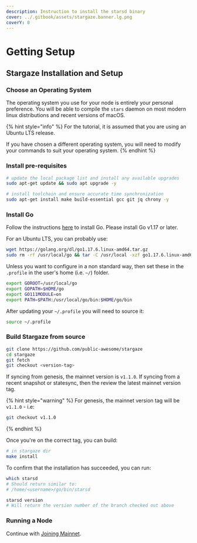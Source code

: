 ```yaml
---
description: Instruction to install the starsd binary
cover: ../.gitbook/assets/stargaze.banner.lg.png
coverY: 0
---
```


# Getting Setup

## Stargaze Installation and Setup

### Choose an Operating System

The operating system you use for your node is entirely your personal preference. You will be able to compile the `stars` daemon on most modern linux distributions and recent versions of macOS.

{% hint style="info" %}
For the tutorial, it is assumed that you are using an Ubuntu LTS release.

If you have chosen a different operating system, you will need to modify your commands to suit your operating system.
{% endhint %}

### Install pre-requisites

```bash
# update the local package list and install any available upgrades
sudo apt-get update && sudo apt upgrade -y

# install toolchain and ensure accurate time synchronization
sudo apt-get install make build-essential gcc git jq chrony -y
```

### Install Go

Follow the instructions [here](https://golang.org/doc/install) to install Go. Please install Go v1.17 or later.

For an Ubuntu LTS, you can probably use:

```bash
wget https://golang.org/dl/go1.17.6.linux-amd64.tar.gz
sudo rm -rf /usr/local/go && tar -C /usr/local -xzf go1.17.6.linux-amd64.tar.gz
```

Unless you want to configure in a non standard way, then set these in the `.profile` in the user's home (i.e. `~/`) folder.

```bash
export GOROOT=/usr/local/go
export GOPATH=$HOME/go
export GO111MODULE=on
export PATH=$PATH:/usr/local/go/bin:$HOME/go/bin
```

After updating your `~/.profile` you will need to source it:

```bash
source ~/.profile
```

### Build Stargaze from source

```bash
git clone https://github.com/public-awesome/stargaze
cd stargaze
git fetch
git checkout <version-tag>
```

If syncing from genesis, the mainnet version is `v1.1.0`. If syncing from a recent snapshot or statesync, then the review the latest mainnet version tag.

{% hint style="warning" %}
For genesis, the mainnet version tag will be `v1.1.0` - i.e:

```bash
git checkout v1.1.0
```
{% endhint %}

Once you're on the correct tag, you can build:

```bash
# in stargaze dir
make install
```

To confirm that the installation has succeeded, you can run:

```bash
which starsd
# Should return similar to:
# /home/<username>/go/bin/starsd

starsd version
# Will return the version number of the branch checked out above
```

### Running a Node

Continue with [Joining Mainnet](joining-mainnet.md).
